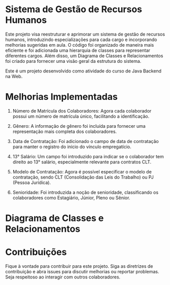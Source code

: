 # Sistema de Gestão de Recursos Humanos

Este projeto visa reestruturar e aprimorar um sistema de gestão de recursos humanos, introduzindo especializações para cada cargo e incorporando melhorias sugeridas em aula. O código foi organizado de maneira mais eficiente e foi adicionada uma hierarquia de classes para representar diferentes cargos. Além disso, um Diagrama de Classes e Relacionamentos foi criado para fornecer uma visão geral da estrutura do sistema.

Este é um projeto desenvolvido como atividade do curso de Java Backend na Web.

# Melhorias Implementadas

1. Número de Matrícula dos Colaboradores: Agora cada colaborador possui um número de matrícula único, facilitando a identificação.

2. Gênero: A informação de gênero foi incluída para fornecer uma representação mais completa dos colaboradores.

3. Data de Contratação: Foi adicionado o campo de data de contratação para manter o registro do início do vínculo empregatício.

4. 13° Salário: Um campo foi introduzido para indicar se o colaborador tem direito ao 13° salário, especialmente relevante para contratos CLT.

5. Modelo de Contratação: Agora é possível especificar o modelo de contratação, sendo CLT (Consolidação das Leis do Trabalho) ou PJ (Pessoa Jurídica).

6. Senioridade: Foi introduzida a noção de senioridade, classificando os colaboradores como Estagiário, Júnior, Pleno ou Sênior.

# Diagrama de Classes e Relacionamentos

# Contribuições

Fique à vontade para contribuir para este projeto. Siga as diretrizes de contribuição e abra issues para discutir melhorias ou reportar problemas. Seja respeitoso ao interagir com outros colaboradores.
